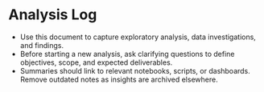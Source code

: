 # Analysis Log

- Use this document to capture exploratory analysis, data investigations, and findings.
- Before starting a new analysis, ask clarifying questions to define objectives, scope, and expected deliverables.
- Summaries should link to relevant notebooks, scripts, or dashboards. Remove outdated notes as insights are archived elsewhere.
